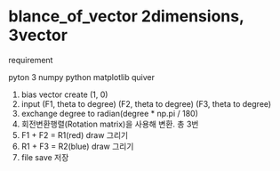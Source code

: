# blance_of_vector 2dimensions, 3vector

requirement

pyton 3
numpy
python matplotlib quiver

1. bias vector create (1, 0)
2. input (F1, theta to degree) (F2, theta to degree) (F3, theta to degree)
3. exchange degree to radian(degree * np.pi / 180)
4. 회전변환행렬(Rotation matrix)을 사용해 변환. 총 3번
5. F1 + F2 = R1(red) draw 그리기
6. R1 + F3 = R2(blue) draw 그리기
7. file save 저장
